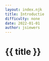 ```yaml
---
layout: index.njk
title: Introductie
difficulty: none
date: 2022-01-01
author: jsiewers
---
```



# {{ title }}
